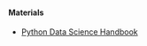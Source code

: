 #### Materials
* [Python Data Science Handbook](https://github.com/jakevdp/PythonDataScienceHandbook)

